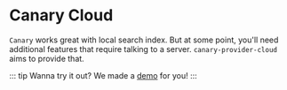 # Canary Cloud

<!--@include: ./callout.md-->

`Canary` works great with local search index. But at some point, you'll need additional features that require talking to a server. `canary-provider-cloud` aims to provide that.

::: tip
Wanna try it out? We made a [demo](/docs/local/demo) for you!
:::
